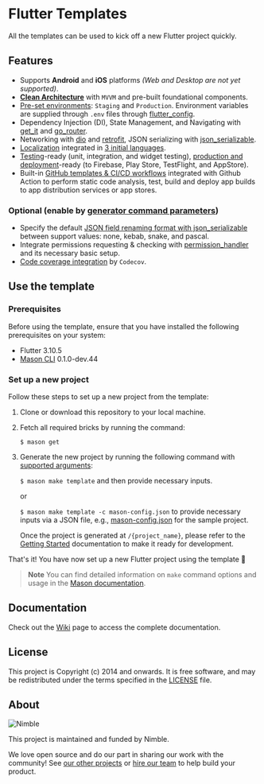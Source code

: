 # Flutter Templates

All the templates can be used to kick off a new Flutter project quickly.

## Features

- Supports __Android__ and __iOS__ platforms *(Web and Desktop are not yet supported)*.
- [__Clean Architecture__](https://blog.cleancoder.com/uncle-bob/2012/08/13/the-clean-architecture.html) with `MVVM` and pre-built foundational components.
- [Pre-set environments](bricks/template/__brick__/%7B%7Bproject_name.snakeCase()%7D%7D#setup): `Staging` and `Production`. Environment variables are supplied through `.env` files through [flutter_config](https://pub.dev/packages/flutter_config).
- Dependency Injection (DI), State Management, and Navigating with [get_it](https://pub.dev/packages/get_it) and [go_router](https://pub.dev/packages/go_router).
- Networking with [dio](https://pub.dev/packages/dio) and [retrofit](https://pub.dev/packages/retrofit), JSON serializing with [json_serializable](https://pub.dev/packages/json_serializable).
- [Localization](https://docs.flutter.dev/accessibility-and-localization/internationalization) integrated in [3 initial languages](bricks/template/__brick__/%7B%7Bproject_name.snakeCase()%7D%7D/lib/l10n).
- [Testing](https://docs.flutter.dev/testing)-ready (unit, integration, and widget testing), [production and deployment](https://docs.flutter.dev/deployment)-ready (to Firebase, Play Store, TestFlight, and AppStore).
- Built-in [GitHub templates & CI/CD workflows](bricks/template/__brick__/%7B%7Bproject_name.snakeCase()%7D%7D/.github) integrated with Github Action to perform static code analysis, test, build and deploy app builds to app distribution services or app stores.

### Optional (enable by [generator command parameters](#set-up-a-new-project))

- Specify the default [JSON field renaming format with json_serializable](https://pub.dev/packages/json_serializable#build-configuration) between support values: none, kebab, snake, and pascal.
- Integrate permissions requesting & checking with [permission_handler](https://pub.dev/packages/permission_handler) and its necessary basic setup.
- [Code coverage integration](bricks/template/__brick__/%7B%7Bproject_name.snakeCase()%7D%7D/codecov.yml) by `Codecov`.

## Use the template

### Prerequisites

Before using the template, ensure that you have installed the following prerequisites on your system:

- Flutter 3.10.5
- [Mason CLI](https://pub.dev/packages/mason_cli) 0.1.0-dev.44

### Set up a new project

Follow these steps to set up a new project from the template:

1. Clone or download this repository to your local machine.

2. Fetch all required bricks by running the command:

    `$ mason get`

3. Generate the new project by running the following command with [supported arguments](bricks/template/brick.yaml):

    `$ mason make template` and then provide necessary inputs.

    or

    `$ mason make template -c mason-config.json` to provide necessary inputs via a JSON file, e.g., [mason-config.json](mason-config.json) for the sample project.

    Once the project is generated at `/{project_name}`, please refer to the [Getting Started](bricks/template/__brick__/%7B%7Bproject_name.snakeCase()%7D%7D#getting-started) documentation to make it ready for development.

That's it! You have now set up a new Flutter project using the template 🎉

> **Note**
> You can find detailed information on `make` command options and usage in the [Mason documentation](https://github.com/felangel/mason/tree/master/packages/mason_cli#overview).

## Documentation

Check out the [Wiki](https://github.com/nimblehq/flutter-templates/wiki) page to access the complete documentation.

## License

This project is Copyright (c) 2014 and onwards. It is free software,
and may be redistributed under the terms specified in the [LICENSE] file.

[LICENSE]: /LICENSE

## About

![Nimble](https://assets.nimblehq.co/logo/dark/logo-dark-text-160.png)

This project is maintained and funded by Nimble.

We love open source and do our part in sharing our work with the community!
See [our other projects][community] or [hire our team][hire] to help build your product.

[community]: https://github.com/nimblehq
[hire]: https://nimblehq.co/
